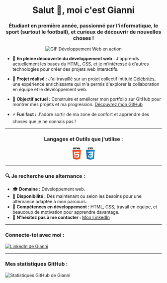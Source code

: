 <h1 align="center">Salut 👋, moi c'est Gianni</h1>

<h3 align="center">Étudiant en première année, passionné par l'informatique, le sport (surtout le football), et curieux de découvrir de nouvelles choses !</h3>

<p align="center">
  <img src="https://media.giphy.com/media/qgQUggAC3Pfv687qPC/giphy.gif" width="500" alt="GIF Développement Web en action">
</p>

- 🌱 **En pleine découverte du développement web** : J'apprends actuellement les bases du HTML, CSS, et je m’intéresse à d'autres technologies pour créer des projets web interactifs.

- 🔭 **Projet réalisé :** J'ai travaillé sur un projet collectif intitulé [Célébrités](https://github.com/InnagBKI/Maes-Projet-), une expérience enrichissante qui m'a permis d'explorer la collaboration en équipe et le développement web.

- 📌 **Objectif actuel :** Construire et améliorer mon portfolio sur GitHub pour montrer mes projets et ma progression. [Découvrez mon GitHub](https://github.com/InnagBKI)

- ⚡ **Fun fact :** J'adore sortir de ma zone de confort et apprendre des choses que je ne connais pas !

---

<h3 align="center">Langages et Outils que j'utilise :</h3>

<p align="center"> 
  <img src="https://raw.githubusercontent.com/devicons/devicon/master/icons/html5/html5-original-wordmark.svg" alt="HTML5" width="40" height="40"> 
  <img src="https://raw.githubusercontent.com/devicons/devicon/master/icons/css3/css3-original-wordmark.svg" alt="CSS3" width="40" height="40">
</p>

---

<h3 align="left">🔍 Je recherche une alternance :</h3>

- 🎓 **Domaine :** Développement web.  
- 📅 **Disponibilité :** Dès maintenant ou selon les besoins pour une alternance adaptée à mon parcours.  
- 🤝 **Compétences en développement :** HTML, CSS, travail en équipe, et beaucoup de motivation pour apprendre davantage.  
- 💼 **N'hésitez pas à me contacter :** [Mon LinkedIn](https://linkedin.com/in/gianni-srt-786421337/)  

---

<h3 align="left">Connecte-toi avec moi :</h3>
<p align="left">
<a href="https://linkedin.com/in/gianni-srt-786421337/" target="blank">
  <img align="center" src="https://raw.githubusercontent.com/rahuldkjain/github-profile-readme-generator/master/src/images/icons/Social/linked-in-alt.svg" alt="LinkedIn de Gianni" height="30" width="40" />
</a>
</p>

---

<h3 align="left">Mes statistiques GitHub :</h3>
<p>
  <img align="center" src="https://github-readme-stats.vercel.app/api/top-langs?username=innagbki&show_icons=true&locale=en&layout=compact" alt="Statistiques GitHub de Gianni" />
</p>
